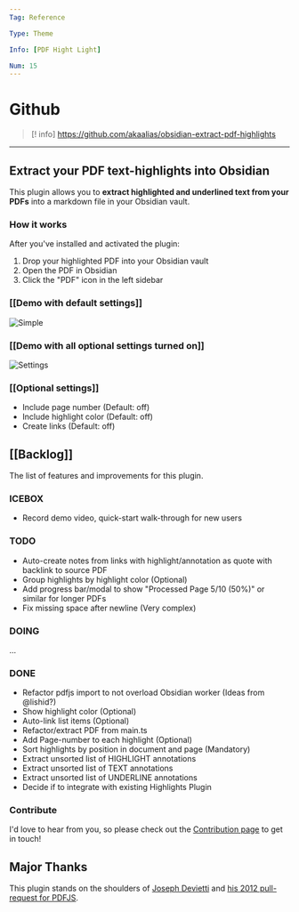 ```yaml
---
Tag: Reference

Type: Theme

Info: [PDF Hight Light]

Num: 15
---
```



# Github
>[! info] https://github.com/akaalias/obsidian-extract-pdf-highlights

---



## Extract your PDF text-highlights into Obsidian

This plugin allows you to **extract highlighted and underlined text from your PDFs** into a markdown file in your Obsidian vault.

### How it works

After you've installed and activated the plugin:

1.  Drop your highlighted PDF into your Obsidian vault
2.  Open the PDF in Obsidian
3.  Click the "PDF" icon in the left sidebar

### [[Demo with default settings]]

![Simple](https://github.com/akaalias/obsidian-extract-pdf-highlights/blob/main/simple.gif?raw=true)

### [[Demo with all optional settings turned on]]

![Settings](https://github.com/akaalias/obsidian-extract-pdf-highlights/blob/main/settings.gif?raw=true)

### [[Optional settings]]

-   Include page number (Default: off)
-   Include highlight color (Default: off)
-   Create links (Default: off)

## [[Backlog]]

The list of features and improvements for this plugin.

### ICEBOX

-   Record demo video, quick-start walk-through for new users

### TODO

-   Auto-create notes from links with highlight/annotation as quote with backlink to source PDF
-   Group highlights by highlight color (Optional)
-   Add progress bar/modal to show "Processed Page 5/10 (50%)" or similar for longer PDFs
-   Fix missing space after newline (Very complex)

### DOING

...

### DONE

-   Refactor pdfjs import to not overload Obsidian worker (Ideas from @lishid?)
-   Show highlight color (Optional)
-   Auto-link list items (Optional)
-   Refactor/extract PDF from main.ts
-   Add Page-number to each highlight (Optional)
-   Sort highlights by position in document and page (Mandatory)
-   Extract unsorted list of HIGHLIGHT annotations
-   Extract unsorted list of TEXT annotations
-   Extract unsorted list of UNDERLINE annotations
-   Decide if to integrate with existing Highlights Plugin

### Contribute

I'd love to hear from you, so please check out the [Contribution page](app://obsidian.md/CONTRIBUTING.md) to get in touch!

## Major Thanks

This plugin stands on the shoulders of [Joseph Devietti](https://github.com/devietti/) and [his 2012 pull-request for PDFJS](https://github.com/devietti/pdf.js/commit/9116f2cddddd5327d84167a98d92c0de42de94fd).